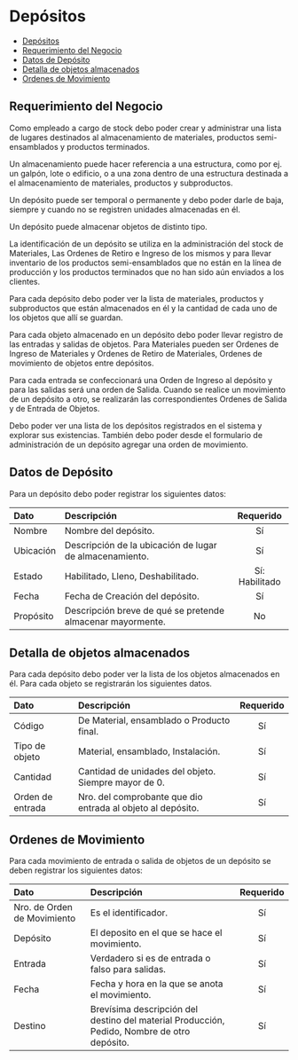 # Depósitos

  - [Depósitos](#depósitos)
  - [Requerimiento del Negocio](#requerimiento-del-negocio)
  - [Datos de Depósito](#datos-de-depósito)
  - [Detalla de objetos almacenados](#detalla-de-objetos-almacenados)
  - [Ordenes de Movimiento](#ordenes-de-movimiento)

<a name='requerimiento-del-negocio'></a>

## Requerimiento del Negocio

Como empleado a cargo de stock debo poder crear y administrar una lista de lugares destinados al almacenamiento de materiales, productos semi-ensamblados y productos terminados.

Un almacenamiento puede hacer referencia a una estructura, como por ej. un galpón, lote o edificio, o a una zona dentro de una estructura destinada a el almacenamiento de materiales, productos y subproductos.

Un depósito puede ser temporal o permanente y debo poder darle de baja, siempre y cuando no se registren unidades almacenadas en él.

Un depósito puede almacenar objetos de distinto tipo.

La identificación de un depósito se utiliza en la administración del stock de Materiales, Las Ordenes de Retiro e Ingreso de los mismos y para llevar inventario de los productos semi-ensamblados que no están en la línea de producción y los productos terminados que no han sido aún enviados a los clientes.

Para cada depósito debo poder ver la lista de materiales, productos y subproductos que están almacenados en él y la cantidad de cada uno de los objetos que allí se guardan.

Para cada objeto almacenado en un depósito debo poder llevar registro de las entradas y salidas de objetos. Para Materiales pueden ser Ordenes de Ingreso de Materiales y Ordenes de Retiro de Materiales, Ordenes de movimiento de objetos entre depósitos. 

Para cada entrada se confeccionará una Orden de Ingreso al depósito y para las salidas será una orden de Salida. Cuando se realice un movimiento de un depósito a otro, se realizarán las correspondientes Ordenes de Salida y de Entrada de Objetos.

Debo poder ver una lista de los depósitos registrados en el sistema y explorar sus existencias. También debo poder desde el formulario de administración de un depósito agregar una orden de movimiento.



<a name='datos-de-depositos'></a>

## Datos de Depósito

Para un depósito debo poder registrar los siguientes datos:

| Dato | Descripción | Requerido |
| :--  | :------     | :--:  |
| Nombre | Nombre del depósito. | Sí |
| Ubicación | Descripción de la ubicación de lugar de almacenamiento. | Sí |
| Estado | Habilitado, Lleno, Deshabilitado. | Sí: Habilitado |
| Fecha | Fecha de Creación del depósito. | Sí |
| Propósito | Descripción breve de qué se pretende almacenar mayormente. | No |

<a name='detalle-de-objetos-almacenados'></a>

## Detalla de objetos almacenados

Para cada depósito debo poder ver la lista de los objetos almacenados en él. Para cada objeto se registrarán los siguientes datos.

| Dato | Descripción | Requerido |
| :--  | :------     | :--:  |
| Código | De Material, ensamblado o Producto final. | Sí |
| Tipo de objeto | Material, ensamblado, Instalación. | Sí |
| Cantidad | Cantidad de unidades del objeto. Siempre mayor de 0. | Sí |
| Orden de entrada | Nro. del comprobante que dio entrada al objeto al depósito. | Sí |


<a name = 'ordenes-de-movimiento'></a>

## Ordenes de Movimiento

Para cada movimiento de entrada o salida de objetos de un depósito se deben registrar los siguientes datos:

| Dato | Descripción | Requerido |
| :--  | :------     | :--:  |
| Nro. de Orden de Movimiento | Es el identificador. | Sí |
| Depósito | El deposito en el que se hace el movimiento. | Sí |
| Entrada | Verdadero si es de entrada o falso para salidas. | Sí |
| Fecha | Fecha y hora en la que se anota el movimiento. | Sí |
| Destino | Brevísima descripción del destino del material Producción, Pedido, Nombre de otro depósito. | Sí |


















